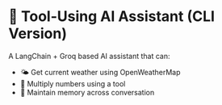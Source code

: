 # 🤖 Tool-Using AI Assistant (CLI Version)

A LangChain + Groq based AI assistant that can:
- 🌤 Get current weather using OpenWeatherMap
- 🧮 Multiply numbers using a tool
- 💬 Maintain memory across conversation